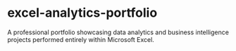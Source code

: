 # excel-analytics-portfolio
A professional portfolio showcasing data analytics and business intelligence projects performed entirely within Microsoft Excel.
